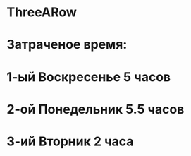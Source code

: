 # ThreeARow
# Затраченое время:
# 1-ый Воскресенье 5 часов
# 2-ой Понедельник 5.5 часов
# 3-ий Вторник 2 часа
